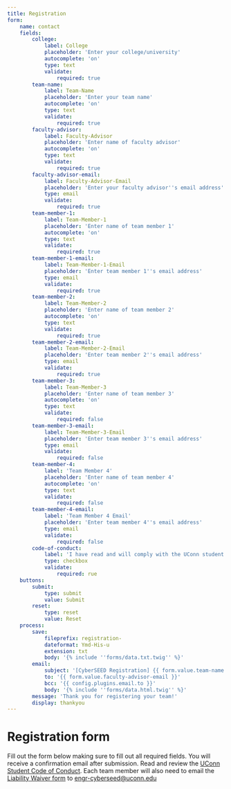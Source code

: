 ```yaml
---
title: Registration
form:
    name: contact
    fields:
        college:
            label: College
            placeholder: 'Enter your college/university'
            autocomplete: 'on'
            type: text
            validate:
                required: true
        team-name:
            label: Team-Name
            placeholder: 'Enter your team name'
            autocomplete: 'on'
            type: text
            validate:
                required: true
        faculty-advisor:
            label: Faculty-Advisor
            placeholder: 'Enter name of faculty advisor'
            autocomplete: 'on'
            type: text
            validate:
                required: true
        faculty-advisor-email:
            label: Faculty-Advisor-Email
            placeholder: 'Enter your faculty advisor''s email address'
            type: email
            validate:
                required: true
        team-member-1:
            label: Team-Member-1
            placeholder: 'Enter name of team member 1'
            autocomplete: 'on'
            type: text
            validate:
                required: true
        team-member-1-email:
            label: Team-Member-1-Email
            placeholder: 'Enter team member 1''s email address'
            type: email
            validate:
                required: true
        team-member-2:
            label: Team-Member-2
            placeholder: 'Enter name of team member 2'
            autocomplete: 'on'
            type: text
            validate:
                required: true
        team-member-2-email:
            label: Team-Member-2-Email
            placeholder: 'Enter team member 2''s email address'
            type: email
            validate:
                required: true
        team-member-3:
            label: Team-Member-3
            placeholder: 'Enter name of team member 3'
            autocomplete: 'on'
            type: text
            validate:
                required: false
        team-member-3-email:
            label: Team-Member-3-Email
            placeholder: 'Enter team member 3''s email address'
            type: email
            validate:
                required: false
        team-member-4:
            label: 'Team Member 4'
            placeholder: 'Enter name of team member 4'
            autocomplete: 'on'
            type: text
            validate:
                required: false
        team-member-4-email:
            label: 'Team Member 4 Email'
            placeholder: 'Enter team member 4''s email address'
            type: email
            validate:
                required: false
        code-of-conduct:
            label: 'I have read and will comply with the UConn student code of conduct guidelines'
            type: checkbox
            validate:
                required: rue
    buttons:
        submit:
            type: submit
            value: Submit
        reset:
            type: reset
            value: Reset
    process:
        save:
            fileprefix: registration-
            dateformat: Ymd-His-u
            extension: txt
            body: '{% include ''forms/data.txt.twig'' %}'
        email:
            subject: '[CyberSEED Registration] {{ form.value.team-name|e }}'
            to: '{{ form.value.faculty-advisor-email }}'
            bcc: '{{ config.plugins.email.to }}'
            body: '{% include ''forms/data.html.twig'' %}'
        message: 'Thank you for registering your team!'
        display: thankyou
---
```


# Registration form

Fill out the form below making sure to fill out all required fields.  You will receive a confirmation email after submission.  Read and review the [UConn Student Code of Conduct](/images/UConn%20Student%20Code%20of%20Conduct-The-Student-Code.pdf).  Each team member will also need to email the [Liability Waiver form](/images/CyberSEED%202019%20Liability%20Waiver%20-%20fillable.pdf) to [engr-cyberseed@uconn.edu](engr-cyberseed@uconn.edu)